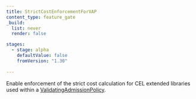 ```yaml
---
title: StrictCostEnforcementForVAP
content_type: feature_gate
_build:
  list: never
  render: false

stages:
  - stage: alpha
    defaultValue: false
    fromVersion: "1.30"
    
---
```

Enable enforcement of the strict cost calculation for CEL extended libraries used within a
[ValidatingAdmissionPolicy](/docs/reference/access-authn-authz/validating-admission-policy/).
